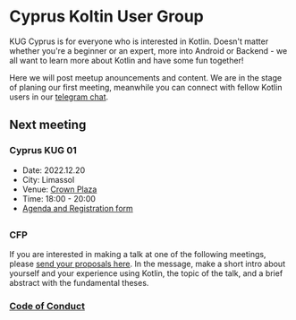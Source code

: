 # Cyprus Koltin User Group
KUG Cyprus is for everyone who is interested in Kotlin. Doesn't matter whether you're a beginner or an expert, more into Android or Backend - we all want to learn more about Kotlin and have some fun together! 

Here we will post meetup anouncements and content. We are in the stage of planing our first meeting, meanwhile you can connect with fellow Kotlin users in our [telegram chat](https://t.me/kug_cy). 

## Next meeting

### Cyprus KUG 01
- Date: 2022.12.20
- City: Limassol
- Venue: [Crown Plaza](https://goo.gl/maps/J5XkCB41mr3yFysAA)
- Time: 18:00 - 20:00
- [Agenda and Registration form](https://www.eventbrite.com/e/cyprus-kotlin-user-group-meetup-2012-tickets-478030140017)

## 

### CFP
If you are interested in making a talk at one of the following meetings, please [send your proposals here](mailto:cypruskug@gmail.com). In the message, make a short intro about yourself and your experience using Kotlin, the topic of the talk, and a brief abstract with the fundamental theses. 

### [Code of Conduct](https://github.com/jetbrains#code-of-conduct)
